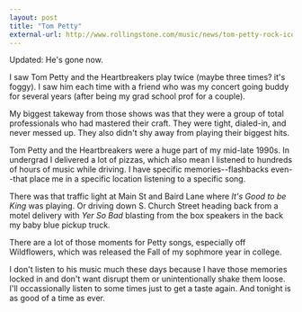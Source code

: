 ```yaml
---
layout: post
title: "Tom Petty"
external-url: http://www.rollingstone.com/music/news/tom-petty-rock-iconoclast-who-led-the-heartbreakers-dead-at-66-w506651
---
```


Updated: He's gone now.

I saw Tom Petty and the Heartbreakers play twice (maybe three times? it's foggy). I saw him each time with a friend who was my concert going buddy for several years (after being my grad school prof for a couple). 

My biggest takeway from those shows was that they were a group of total professionals who had mastered their craft. They were tight, dialed-in, and never messed up. They also didn't shy away from playing their biggest hits.

Tom Petty and the Heartbreakers were a huge part of my mid-late 1990s. In undergrad I delivered a lot of pizzas, which also mean I listened to hundreds of hours of music while driving. I have specific memories--flashbacks even--that place me in a specific location listening to a specific song. 

There was that traffic light at Main St and Baird Lane where _It's Good to be King_ was playing. Or driving down S. Church Street heading back from a motel delivery with _Yer So Bad_ blasting from the box speakers in the back my baby blue pickup truck.

There are a lot of those moments for Petty songs, especially off Wildflowers, which was released the Fall of my sophmore year in college.

I don't listen to his music much these days because I have those memories locked in and don't want disrupt them or unintentionally shake them loose. I'll occassionally listen to some times just to get a taste again. And tonight is as good of a time as ever.
